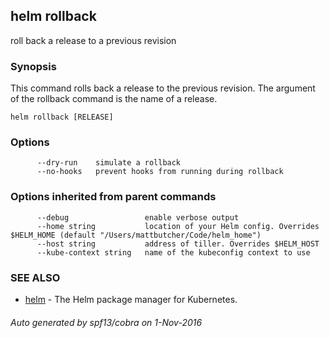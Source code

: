 ## helm rollback

roll back a release to a previous revision

### Synopsis



This command rolls back a release to the previous revision.
The argument of the rollback command is the name of a release.


```
helm rollback [RELEASE]
```

### Options

```
      --dry-run    simulate a rollback
      --no-hooks   prevent hooks from running during rollback
```

### Options inherited from parent commands

```
      --debug                 enable verbose output
      --home string           location of your Helm config. Overrides $HELM_HOME (default "/Users/mattbutcher/Code/helm_home")
      --host string           address of tiller. Overrides $HELM_HOST
      --kube-context string   name of the kubeconfig context to use
```

### SEE ALSO
* [helm](helm.md)	 - The Helm package manager for Kubernetes.

###### Auto generated by spf13/cobra on 1-Nov-2016
